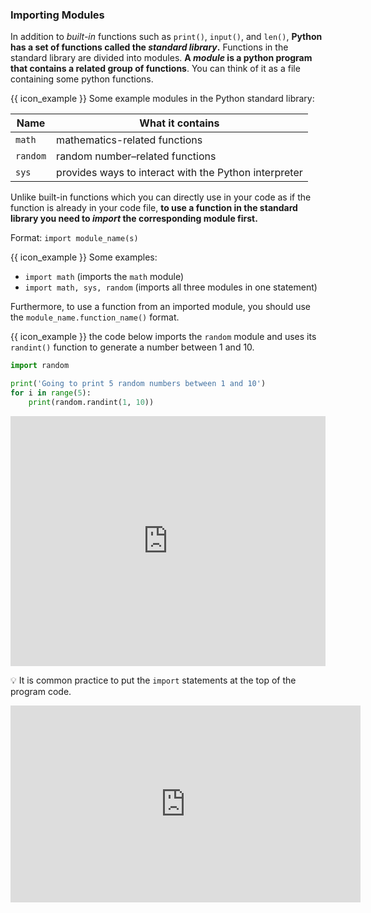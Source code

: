 ### Importing Modules

In addition to _built-in_ functions such as `print()`, `input()`, and `len()`, **Python has a set of functions called the _standard library_.** Functions in the standard library are divided into modules. **A _module_ is a python program that contains a related group of functions**. You can think of it as a file containing some python functions.

<tip-box> 

{{ icon_example }} Some example modules in the Python standard library:

Name | What it contains
---- | ----------------
`math` | mathematics-related functions
`random` | random number–related functions
`sys` | provides ways to interact with the Python interpreter

</tip-box>
 
Unlike built-in functions which you can directly use in your code as if the function is already in your code file, **to use a function in the standard library you need to _import_ the corresponding module first.**

Format: `import module_name(s)`

{{ icon_example }} Some examples:
* `import math` (imports the `math` module)
* `import math, sys, random` (imports all three modules in one statement)

Furthermore, to use a function from an imported module, you should use the `module_name.function_name()` format.

<tip-box>

{{ icon_example }} the code below imports the `random` module and uses its `randint()` function to generate a number between 1 and 10.


```python
import random

print('Going to print 5 random numbers between 1 and 10')
for i in range(5):
    print(random.randint(1, 10))
```

<panel type="seamless" header="%%{{ icon_try }} Try your own%%">

<iframe height="400px" width="100%" src="https://repl.it/@pythonbasics/five-randoms?lite=true" scrolling="no" frameborder="no" allowtransparency="true" allowfullscreen="true" sandbox="allow-forms allow-pointer-lock allow-popups allow-same-origin allow-scripts allow-modals"></iframe>

</panel><p/>

</tip-box>

:bulb: It is common practice to put the `import` statements at the top of the program code.

<panel type="seamless" header="%%{{ icon_video }} Importing modules%%">
<iframe width="560" height="315" src="https://www.youtube.com/embed/xJLj6fWfw6k?rel=0&showinfo=0&start=7&end=116&version=3" frameborder="0" allowfullscreen></iframe>

</panel><p/>

<include src="exercisePanel.md" boilerplate var-title="Circle Area" var-file="e-circleArea.md" />
